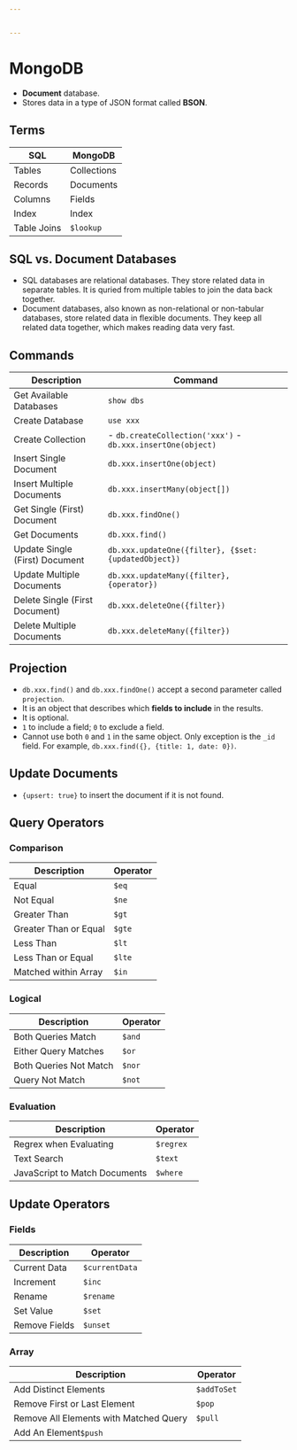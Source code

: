 ```yaml
---


---
```


<h1 id="mongodb">MongoDB</h1>
<ul>
<li><strong>Document</strong> database.</li>
<li>Stores data in a type of JSON format called <strong>BSON</strong>.</li>
</ul>
<h2 id="terms">Terms</h2>

<table>
<thead>
<tr>
<th>SQL</th>
<th>MongoDB</th>
</tr>
</thead>
<tbody>
<tr>
<td>Tables</td>
<td>Collections</td>
</tr>
<tr>
<td>Records</td>
<td>Documents</td>
</tr>
<tr>
<td>Columns</td>
<td>Fields</td>
</tr>
<tr>
<td>Index</td>
<td>Index</td>
</tr>
<tr>
<td>Table Joins</td>
<td><code>$lookup</code></td>
</tr>
</tbody>
</table><h2 id="sql-vs.-document-databases">SQL vs. Document Databases</h2>
<ul>
<li>SQL databases are relational databases. They store related data in separate tables. It is quried from multiple tables to join the data back together.</li>
<li>Document databases, also known as non-relational or non-tabular databases, store related data in flexible documents. They keep all related data together, which makes reading data very fast.</li>
</ul>
<h2 id="commands">Commands</h2>

<table>
<thead>
<tr>
<th>Description</th>
<th>Command</th>
</tr>
</thead>
<tbody>
<tr>
<td>Get Available Databases</td>
<td><code>show dbs</code></td>
</tr>
<tr>
<td>Create Database</td>
<td><code>use xxx</code></td>
</tr>
<tr>
<td>Create Collection</td>
<td>- <code>db.createCollection('xxx')</code> - <code>db.xxx.insertOne(object)</code></td>
</tr>
<tr>
<td>Insert Single Document</td>
<td><code>db.xxx.insertOne(object)</code></td>
</tr>
<tr>
<td>Insert Multiple Documents</td>
<td><code>db.xxx.insertMany(object[])</code></td>
</tr>
<tr>
<td>Get Single (First) Document</td>
<td><code>db.xxx.findOne()</code></td>
</tr>
<tr>
<td>Get Documents</td>
<td><code>db.xxx.find()</code></td>
</tr>
<tr>
<td>Update Single (First) Document</td>
<td><code>db.xxx.updateOne({filter}, {$set: {updatedObject})</code></td>
</tr>
<tr>
<td>Update Multiple Documents</td>
<td><code>db.xxx.updateMany({filter}, {operator})</code></td>
</tr>
<tr>
<td>Delete Single (First Document)</td>
<td><code>db.xxx.deleteOne({filter})</code></td>
</tr>
<tr>
<td>Delete Multiple Documents</td>
<td><code>db.xxx.deleteMany({filter})</code></td>
</tr>
</tbody>
</table><h2 id="projection">Projection</h2>
<ul>
<li><code>db.xxx.find()</code> and <code>db.xxx.findOne()</code> accept a second parameter called <code>projection</code>.</li>
<li>It is an object that describes which <strong>fields to include</strong> in the results.</li>
<li>It is optional.</li>
<li><code>1</code> to include a field; <code>0</code> to exclude a field.</li>
<li>Cannot use both <code>0</code> and <code>1</code> in the same object. Only exception is the <code>_id</code> field. For example, <code>db.xxx.find({}, {title: 1, date: 0})</code>.</li>
</ul>
<h2 id="update-documents">Update Documents</h2>
<ul>
<li><code>{upsert: true}</code> to insert the document if it is not found.</li>
</ul>
<h2 id="query-operators">Query Operators</h2>
<h3 id="comparison">Comparison</h3>

<table>
<thead>
<tr>
<th>Description</th>
<th>Operator</th>
</tr>
</thead>
<tbody>
<tr>
<td>Equal</td>
<td><code>$eq</code></td>
</tr>
<tr>
<td>Not Equal</td>
<td><code>$ne</code></td>
</tr>
<tr>
<td>Greater Than</td>
<td><code>$gt</code></td>
</tr>
<tr>
<td>Greater Than or Equal</td>
<td><code>$gte</code></td>
</tr>
<tr>
<td>Less Than</td>
<td><code>$lt</code></td>
</tr>
<tr>
<td>Less Than or Equal</td>
<td><code>$lte</code></td>
</tr>
<tr>
<td>Matched within Array</td>
<td><code>$in</code></td>
</tr>
</tbody>
</table><h3 id="logical">Logical</h3>

<table>
<thead>
<tr>
<th>Description</th>
<th>Operator</th>
</tr>
</thead>
<tbody>
<tr>
<td>Both Queries Match</td>
<td><code>$and</code></td>
</tr>
<tr>
<td>Either Query Matches</td>
<td><code>$or</code></td>
</tr>
<tr>
<td>Both Queries Not Match</td>
<td><code>$nor</code></td>
</tr>
<tr>
<td>Query Not Match</td>
<td><code>$not</code></td>
</tr>
</tbody>
</table><h3 id="evaluation">Evaluation</h3>

<table>
<thead>
<tr>
<th>Description</th>
<th>Operator</th>
</tr>
</thead>
<tbody>
<tr>
<td>Regrex when Evaluating</td>
<td><code>$regrex</code></td>
</tr>
<tr>
<td>Text Search</td>
<td><code>$text</code></td>
</tr>
<tr>
<td>JavaScript to Match Documents</td>
<td><code>$where</code></td>
</tr>
</tbody>
</table><h2 id="update-operators">Update Operators</h2>
<h3 id="fields">Fields</h3>

<table>
<thead>
<tr>
<th>Description</th>
<th>Operator</th>
</tr>
</thead>
<tbody>
<tr>
<td>Current Data</td>
<td><code>$currentData</code></td>
</tr>
<tr>
<td>Increment</td>
<td><code>$inc</code></td>
</tr>
<tr>
<td>Rename</td>
<td><code>$rename</code></td>
</tr>
<tr>
<td>Set Value</td>
<td><code>$set</code></td>
</tr>
<tr>
<td>Remove Fields</td>
<td><code>$unset</code></td>
</tr>
</tbody>
</table><h3 id="array">Array</h3>

<table>
<thead>
<tr>
<th>Description</th>
<th>Operator</th>
</tr>
</thead>
<tbody>
<tr>
<td>Add Distinct Elements</td>
<td><code>$addToSet</code></td>
</tr>
<tr>
<td>Remove First or Last Element</td>
<td><code>$pop</code></td>
</tr>
<tr>
<td>Remove All Elements with Matched Query</td>
<td><code>$pull</code></td>
</tr>
<tr>
<td>Add An Element<code>$push</code></td>
<td></td>
</tr>
</tbody>
</table>
